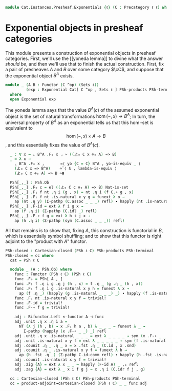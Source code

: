 <!--
```agda
open import Cat.Functor.Hom.Yoneda
open import Cat.Diagram.Exponential
open import Cat.Instances.Functor
open import Cat.Diagram.Product
open import Cat.Functor.Adjoint
open import Cat.Functor.Hom
open import Cat.Prelude

open import Data.Sum

import Cat.Instances.Presheaf.Limits as Lim
import Cat.Functor.Bifunctor as Bifunctor
import Cat.Reasoning as Cat
```
-->

```agda
module Cat.Instances.Presheaf.Exponentials {ℓ} (C : Precategory ℓ ℓ) where
```

<!--
```agda
private
  module C = Cat C
  module PSh = Cat (PSh ℓ C)

open Lim ℓ C

open Binary-products (PSh ℓ C) PSh-products
open Functor
open _=>_
open _⊣_
```
-->

# Exponential objects in presheaf categories

This module presents a construction of exponential objects in presheaf
categories. First, we'll use the [[yoneda lemma]] to divine what the
answer *should be*, and then we'll use that to finish the actual
construction. First, fix a pair of presheaves $A$ and $B$ over some
category $\cC$, and suppose that the exponential object $B^A$ exists.

```agda
module _ (A B : Functor (C ^op) (Sets ℓ))
         (exp : Exponential Cat[ C ^op , Sets ℓ ] PSh-products PSh-terminal A B)
  where
  open Exponential exp
```

The yoneda lemma says that the value $B^A(c)$ of the assumed exponential
object is the set of natural transformations $\hom(-,x) \to B^A$; In
turn, the universal property of $B^A$ as an exponential tells us that
this $\hom$-set is equivalent to $$ \hom(-, x) \times A \to B $$, and
this essentially fixes the value of $B^A(c)$.

```agda
  _ : ∀ x → ⌞ B^A .F₀ x ⌟ ≃ ((よ₀ C x ⊗₀ A) => B)
  _ = λ x →
    ⌞ B^A .F₀ x ⌟       ≃⟨ yo {C = C} B^A , yo-is-equiv _ ⟩
    (よ₀ C x => B^A)    ≃˘⟨ ƛ , lambda-is-equiv ⟩
    (よ₀ C x ⊗₀ A) => B ≃∎
```


<!--
```agda
module _ (A B : ⌞ PSh.Ob ⌟) where
  private
    module A = Functor A
    module B = Functor B
```
-->

```agda
  PSh[_,_] : PSh.Ob
  PSh[_,_] .F₀ c = el ((よ₀ C c ⊗₀ A) => B) Nat-is-set
  PSh[_,_] .F₁ f nt .η i (g , x) = nt .η i (f C.∘ g , x)
  PSh[_,_] .F₁ f nt .is-natural x y g = funext λ o →
    ap (nt .η y) (Σ-pathp (C.assoc _ _ _) refl) ∙ happly (nt .is-natural _ _ _) _
  PSh[_,_] .F-id = ext λ f i g x →
    ap (f .η i) (Σ-pathp (C.idl _) refl)
  PSh[_,_] .F-∘ f g = ext λ h i j x →
    ap (h .η i) (Σ-pathp (sym (C.assoc _ _ _)) refl)
```

All that remains is to show that, fixing $A$, this construction is
functorial in $B$, which is essentially symbol shuffling; and to show
that this functor is right adjoint to the "product with $A$" functor.

```agda
PSh-closed : Cartesian-closed (PSh ℓ C) PSh-products PSh-terminal
PSh-closed = cc where
  cat = PSh ℓ C

  module _ (A : PSh.Ob) where
    func : Functor (PSh ℓ C) (PSh ℓ C)
    func .F₀ = PSh[ A ,_]
    func .F₁ f .η i g .η j (h , x) = f .η _ (g .η _ (h , x))
    func .F₁ f .η i g .is-natural x y h = funext λ x →
      ap (f .η _) (happly (g .is-natural _ _ _) _) ∙ happly (f .is-natural _ _ _) _
    func .F₁ nt .is-natural x y f = trivial!
    func .F-id = trivial!
    func .F-∘ f g = trivial!

    adj : Bifunctor.Left ×-functor A ⊣ func
    adj .unit .η x .η i a =
      NT (λ j (h , b) → x .F₁ h a , b) λ _ _ _ → funext λ _ →
        Σ-pathp (happly (x .F-∘ _ _) _) refl
    adj .unit .η x .is-natural _ _ _ = ext λ _ _ _ _ → sym (x .F-∘ _ _ # _) ,ₚ refl
    adj .unit .is-natural x y f = ext λ _ _ _ _ _ → sym (f .is-natural _ _ _ $ₚ _) ,ₚ refl
    adj .counit .η _ .η _ x = x .fst .η _ (C.id , x .snd)
    adj .counit .η _ .is-natural x y f = funext λ h →
      ap (h .fst .η _) (Σ-pathp C.id-comm refl) ∙ happly (h .fst .is-natural _ _ _) _
    adj .counit .is-natural x y f = trivial!
    adj .zig {A} = ext λ x _ _ → happly (F-id A) _ ,ₚ refl
    adj .zag {A} = ext λ _ x i f g j → x .η i (C.idr f j , g)

  cc : Cartesian-closed (PSh ℓ C) PSh-products PSh-terminal
  cc = product-adjoint→cartesian-closed (PSh ℓ C) _ _ func adj
```
